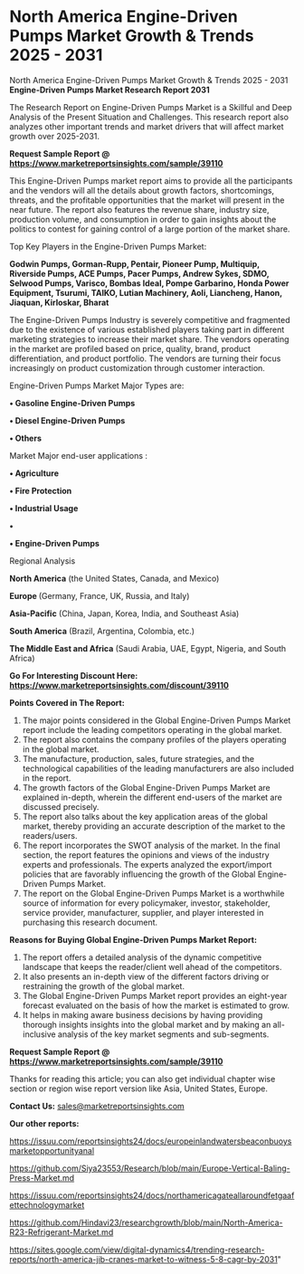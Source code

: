 # North America Engine-Driven Pumps Market Growth & Trends 2025 - 2031
North America Engine-Driven Pumps Market Growth & Trends 2025 - 2031
<strong>Engine-Driven Pumps Market Research Report 2031</strong>

The Research Report on Engine-Driven Pumps Market is a Skillful and Deep Analysis of the Present Situation and Challenges. This research report also analyzes other important trends and market drivers that will affect market growth over 2025-2031.

<strong>Request Sample Report @ <a href=https://www.marketreportsinsights.com/sample/39110>https://www.marketreportsinsights.com/sample/39110</a></strong>

This Engine-Driven Pumps market report aims to provide all the participants and the vendors will all the details about growth factors, shortcomings, threats, and the profitable opportunities that the market will present in the near future. The report also features the revenue share, industry size, production volume, and consumption in order to gain insights about the politics to contest for gaining control of a large portion of the market share.

Top Key Players in the Engine-Driven Pumps Market:

<strong>Godwin Pumps, Gorman-Rupp, Pentair, Pioneer Pump, Multiquip, Riverside Pumps, ACE Pumps, Pacer Pumps, Andrew Sykes, SDMO, Selwood Pumps, Varisco, Bombas Ideal, Pompe Garbarino, Honda Power Equipment, Tsurumi, TAIKO, Lutian Machinery, Aoli, Liancheng, Hanon, Jiaquan, Kirloskar, Bharat</strong>

The Engine-Driven Pumps Industry is severely competitive and fragmented due to the existence of various established players taking part in different marketing strategies to increase their market share. The vendors operating in the market are profiled based on price, quality, brand, product differentiation, and product portfolio. The vendors are turning their focus increasingly on product customization through customer interaction.

Engine-Driven Pumps Market Major Types are:

<strong>•  Gasoline Engine-Driven Pumps

•  Diesel Engine-Driven Pumps

•  Others</strong>

Market Major end-user applications :

<strong>•  Agriculture

•  Fire Protection

•  Industrial Usage

•  

•  Engine-Driven Pumps</strong>

Regional Analysis

</u><strong><b>North America</b></strong> (the United States, Canada, and Mexico)

<strong><b>Europe </b></strong>(Germany, France, UK, Russia, and Italy)

<strong><b>Asia-Pacific</b></strong> (China, Japan, Korea, India, and Southeast Asia)

<strong><b>South America</b></strong> (Brazil, Argentina, Colombia, etc.)

<strong><b>The Middle East and Africa</b></strong> (Saudi Arabia, UAE, Egypt, Nigeria, and South Africa)

<strong>Go For Interesting Discount Here: <a href=https://www.marketreportsinsights.com/discount/39110>https://www.marketreportsinsights.com/discount/39110</a></strong>

<strong>Points Covered in The Report:</strong>
<ol>
  <li>The major points considered in the Global Engine-Driven Pumps Market report include the leading competitors operating in the global market.</li>
  <li>The report also contains the company profiles of the players operating in the global market.</li>
  <li>The manufacture, production, sales, future strategies, and the technological capabilities of the leading manufacturers are also included in the report.</li>
  <li>The growth factors of the Global Engine-Driven Pumps Market are explained in-depth, wherein the different end-users of the market are discussed precisely.</li>
  <li>The report also talks about the key application areas of the global market, thereby providing an accurate description of the market to the readers/users.</li>
  <li>The report incorporates the SWOT analysis of the market. In the final section, the report features the opinions and views of the industry experts and professionals. The experts analyzed the export/import policies that are favorably influencing the growth of the Global Engine-Driven Pumps Market.</li>
  <li>The report on the Global Engine-Driven Pumps Market is a worthwhile source of information for every policymaker, investor, stakeholder, service provider, manufacturer, supplier, and player interested in purchasing this research document.</li>
</ol>
<strong>Reasons for Buying Global Engine-Driven Pumps Market Report:</strong>

<ol>
  <li>The report offers a detailed analysis of the dynamic competitive landscape that keeps the reader/client well ahead of the competitors.</li>
  <li>It also presents an in-depth view of the different factors driving or restraining the growth of the global market.</li>
  <li>The Global Engine-Driven Pumps Market report provides an eight-year forecast evaluated on the basis of how the market is estimated to grow.</li>
  <li>It helps in making aware business decisions by having providing thorough insights insights into the global market and by making an all-inclusive analysis of the key market segments and sub-segments.</li>
</ol>
<strong>Request Sample Report @ <a href=https://www.marketreportsinsights.com/sample/39110>https://www.marketreportsinsights.com/sample/39110</a></strong>


Thanks for reading this article; you can also get individual chapter wise section or region wise report version like Asia, United States, Europe.

<strong>Contact Us:</strong>
sales@marketreportsinsights.com

<strong>Our other reports:</strong>

<a href=https://issuu.com/reportsinsights24/docs/europeinlandwatersbeaconbuoysmarketopportunityanal>https://issuu.com/reportsinsights24/docs/europeinlandwatersbeaconbuoysmarketopportunityanal</a>

<a href=https://github.com/Siya23553/Research/blob/main/Europe-Vertical-Baling-Press-Market.md>https://github.com/Siya23553/Research/blob/main/Europe-Vertical-Baling-Press-Market.md</a>

<a href=https://issuu.com/reportsinsights24/docs/northamericagateallaroundfetgaafettechnologymarket>https://issuu.com/reportsinsights24/docs/northamericagateallaroundfetgaafettechnologymarket</a>

<a href=https://github.com/Hindavi23/researchgrowth/blob/main/North-America-R23-Refrigerant-Market.md>https://github.com/Hindavi23/researchgrowth/blob/main/North-America-R23-Refrigerant-Market.md</a>

<a href=https://sites.google.com/view/digital-dynamics4/trending-research-reports/north-america-jib-cranes-market-to-witness-5-8-cagr-by-2031>https://sites.google.com/view/digital-dynamics4/trending-research-reports/north-america-jib-cranes-market-to-witness-5-8-cagr-by-2031</a>"
